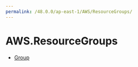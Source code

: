 ```yaml
---
permalink: /48.0.0/ap-east-1/AWS/ResourceGroups/
---
```


# AWS.ResourceGroups



* [Group](Group.md)